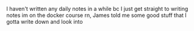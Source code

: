 I haven't written any daily notes in a while bc I just get straight to writing notes
im on the docker course rn, James told me some good stuff that I gotta write down and look into 

